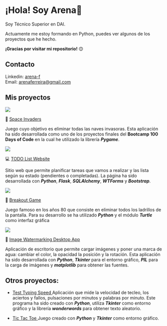 
# ¡Hola! Soy Arena👋

Soy Técnico Superior en DAI. 

Actuamente me estoy formando en Python, puedes ver algunos de los proyectos que he hecho.

**¡Gracias por visitar mi repositorio!** :blush:

## Contacto
Linkedin: <a href="https://www.linkedin.com/in/arena-f/">arena-f</a>
<br>
Email: <a href="arenaferreira@gmail.com">arenaferreira@gmail.com</a>
## Mis proyectos

<a href="https://github.com/arenaf/space-invaders">
  <img src="https://github.com/user-attachments/assets/bb0501dd-59d3-4573-bf2f-1ea9bac765a4">
</a>

:space_invader: <a href="https://github.com/arenaf/space-invaders">Space Invaders </a>

Juego cuyo objetivo es eliminar todas las naves invasoras.
Esta aplicación ha sido desarrollada como uno de los proyectos finales del **Bootcamp 100 Days of Code** en la cual he utilizado la librería ***Pygame***.

<a href="https://github.com/arenaf/todo-list-website">
  <img src="https://github.com/arenaf/arenaf/assets/169451601/abf47d7e-9a02-4f9e-afc9-22889a56baaf">
</a>

:computer: <a href="https://github.com/arenaf/todo-list-website">TODO List Website </a>

Sitio web que permite planificar tareas que vamos a realizar y las lista según su estado (pendientes o completadas).
La página ha sido desarrollada con ***Python***, ***Flask***, ***SQLAlchemy***, ***WTForms*** y ***Bootstrap***.


<a href="https://github.com/arenaf/breakout-game">
  <img src="https://github.com/arenaf/arenaf/assets/169451601/4854d9b7-38c0-4348-ba24-2102d7fb42c5">
</a>

:space_invader: <a href="https://github.com/arenaf/breakout-game">Breakout Game </a>

Juego famoso en los años 80 que consiste en eliminar todos los ladrillos de la pantalla.
Para su desarrollo se ha utilizado ***Python*** y el módulo ***Turtle*** como interfaz gráfica


<a href="https://github.com/arenaf/image-watermarking-desktop-app">
  <img src="https://github.com/arenaf/arenaf/assets/169451601/f7a4bfaa-c321-459f-acb8-5fa9e6466480">
</a>

:art: <a href="https://github.com/arenaf/image-watermarking-desktop-app">Image Watermarking Desktop App </a>

Aplicación de escritorio que permite cargar imágenes y poner una marca de agua: cambiar el color, la opacidad la posición y la rotación.
Esta aplicación ha sido desarrollada con ***Python***, ***Tkinter*** para el entorno gráfico, ***PIL*** para la carga de imágenes y ***matplotlib*** para obtener las fuentes.



## Otros proyectos:

- <a href="https://github.com/arenaf/test-typing-speed">Test Typing Speed </a>
Aplicación que mide la velocidad de tecleo, los aciertos y fallos, pulsaciones por minutos y palabras por minuto.
Este programa ha sido creado con ***Python***, utiliza ***Tkinter*** como entorno gráfico y la librería ***wonderwords*** para obtener texto aleatorio.


- <a href="https://github.com/arenaf/tic-tac-toe"> Tic Tac Toe </a>
Juego creado con ***Python*** y ***Tkinter*** como entorno gráfico.


<!--
**arenaf/arenaf** is a ✨ _special_ ✨ repository because its `README.md` (this file) appears on your GitHub profile.

Here are some ideas to get you started:

- 🔭 I’m currently working on ...
- 🌱 I’m currently learning ...
- 👯 I’m looking to collaborate on ...
- 🤔 I’m looking for help with ...
- 💬 Ask me about ...
- 📫 How to reach me: ...
- 😄 Pronouns: ...
- ⚡ Fun fact: ...
-->
